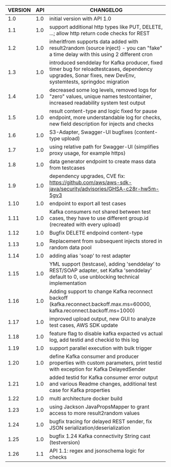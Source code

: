 | VERSION | API | CHANGELOG                                                                                                                                                    |
|---------|-----|--------------------------------------------------------------------------------------------------------------------------------------------------------------|
| 1.0     | 1.0 | initial version with API 1.0                                                                                                                                 |
| 1.1     | 1.0 | support additional http types like PUT, DELETE, ...; allow http return code checks for REST                                                                  |
| 1.2     | 1.0 | inheritfrom supports data added with result2random (source inject) - you can "fake" a time delay with this using 2 different cron                            |
| 1.3     | 1.0 | introduced senddelay for Kafka producer, fixed timer bug for reloadtestcases, dependency upgrades, Sonar fixes, new DevEnv, systemtests, springdoc migration |
| 1.4     | 1.0 | decreased some log levels, removed logs for "zero" values, unique names testcontainer, increased readability system test output                              |
| 1.5     | 1.0 | result content-type and logic fixed for pause endpoint, more understandable log for checks, new field description for injects and checks                     |
| 1.6     | 1.0 | S3-Adapter, Swagger-UI bugfixes (content-type upload)                                                                                                        |
| 1.7     | 1.0 | using relative path for Swagger-UI (simplifies proxy usage, for example https)                                                                               |
| 1.8     | 1.0 | data generator endpoint to create mass data from testcases                                                                                                   |
| 1.9     | 1.0 | dependency upgrades, CVE fix: https://github.com/aws/aws-sdk-java/security/advisories/GHSA-c28r-hw5m-5gv3                                                    |
| 1.10    | 1.0 | endpoint to export all test cases                                                                                                                            |
| 1.11    | 1.0 | Kafka consumers not shared between test cases, they have to use different group.id (recreated with every upload)                                             |
| 1.12    | 1.0 | Bugfix DELETE endpoind content-type                                                                                                                          |
| 1.13    | 1.0 | Replacement from subsequent injects stored in random data pool                                                                                               |
| 1.14    | 1.0 | adding alias 'soap' to rest adapter                                                                                                                          |
| 1.15    | 1.0 | YML support (testcase), adding 'senddelay' to REST/SOAP adapter, set Kafka 'senddelay' default to 0, use unblocking technical implementation                 |
| 1.16    | 1.0 | Adding support to change Kafka reconnect backoff (kafka.reconnect.backoff.max.ms=60000, kafka.reconnect.backoff.ms=1000) |
| 1.17    | 1.0 | improved upload output, new GUI to analyze test cases, AWS SDK update |
| 1.18    | 1.0 | feature flag to disable kafka expacted vs actual log, add testid and checkid to this log |
| 1.19    | 1.0 | support parallel execution with bulk trigger |
| 1.20    | 1.0 | define Kafka consumer and producer properties with custom parameters, print testid with exception for Kafka DelayedSender |
| 1.21    | 1.0 | added testid for Kafka consumer error output and various Readme changes, additional test case for Kafka properties |
| 1.22    | 1.0 | multi architecture docker build |
| 1.23    | 1.0 | using Jackson JavaPropsMapper to grant access to more result2random values |
| 1.24    | 1.0 | bugfix tracing for delayed REST sender, fix JSON serialization/deserialization |
| 1.25    | 1.0 | bugfix 1.24 Kafka connectivity String cast (testversion) |
| 1.26    | 1.1 | API 1.1: regex and jsonschema logic for checks |